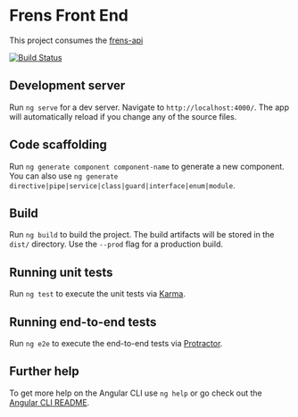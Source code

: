 # Frens Front End

This project consumes the [frens-api](https://github.com/jpshrader/frens-api)

[![Build Status](https://dev.azure.com/johnshrader/frens-front-end/_apis/build/status/jpshrader.frens-front-end?branchName=main)](https://dev.azure.com/johnshrader/frens-front-end/_build/latest?definitionId=2&branchName=main)

## Development server

Run `ng serve` for a dev server. Navigate to `http://localhost:4000/`. The app will automatically reload if you change any of the source files.

## Code scaffolding

Run `ng generate component component-name` to generate a new component. You can also use `ng generate directive|pipe|service|class|guard|interface|enum|module`.

## Build

Run `ng build` to build the project. The build artifacts will be stored in the `dist/` directory. Use the `--prod` flag for a production build.

## Running unit tests

Run `ng test` to execute the unit tests via [Karma](https://karma-runner.github.io).

## Running end-to-end tests

Run `ng e2e` to execute the end-to-end tests via [Protractor](http://www.protractortest.org/).

## Further help

To get more help on the Angular CLI use `ng help` or go check out the [Angular CLI README](https://github.com/angular/angular-cli/blob/master/README.md).
